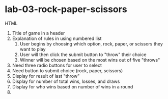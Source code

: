 # lab-03-rock-paper-scissors

HTML 
1) Title of game in a header
2) Explanation of rules in using numbered list
   1) User begins by choosing which option, rock, paper, or scissors they want to play
   2) User will then click the submit button to "throw" their choice
   3) Winner will be chosen based on the most wins out of five "throws"
3) Need three radio buttons for user to select
4) Need button to submit choice (rock, paper, scissors)
5) Display for result of last "throw"
6) Display for number of total wins, losses, and draws
7) Display for who wins based on number of wins in a round
8) 
